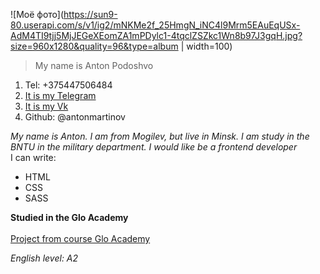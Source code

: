 ![Моё фото](https://sun9-80.userapi.com/s/v1/ig2/mNKMe2f_25HmgN_iNC4l9Mrm5EAuEqUSx-AdM4TI9tjj5MjJEGeXEomZA1mPDylc1-4tqclZSZkc1Wn8b97J3gqH.jpg?size=960x1280&quality=96&type=album | width=100)

>My name is Anton Podoshvo

1. Tel: +375447506484
2. [It is my Telegram](https://t.me/akuna_matauta)
3. [It is my Vk](https://vk.com/antonmartinov_tilda)
4. Github: @antonmartinov

*My name is Anton. I am from Mogilev, but live in Minsk. I am study in the BNTU in the military department. I would like be a frontend developer*  
I can write: 
* HTML
* CSS 
* SASS

**Studied in the Glo Academy** <br/>  
[Project from course Glo Academy](https://github.com/AntonMartinov/Tour-Plan.git)

*English level: A2*